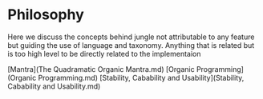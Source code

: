 # Philosophy

Here we discuss the concepts behind jungle not attributable to any feature but guiding the use of language and taxonomy. Anything that is related but is too high level to be directly related to the implementaion

[Mantra](The Quadramatic Organic Mantra.md) 
[Organic Programming](Organic Programming.md)
[Stability, Cabability and Usability](Stability, Cabability and Usability.md)
